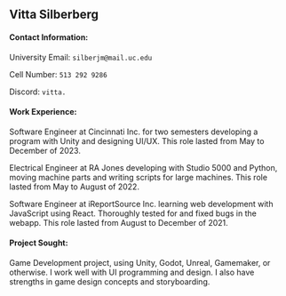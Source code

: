 ## Vitta Silberberg


#### Contact Information:

University Email: `silberjm@mail.uc.edu`

Cell Number: `513 292 9286`

Discord: `vitta.`


#### Work Experience:

Software Engineer at Cincinnati Inc. for two semesters developing a program with Unity and designing UI/UX. This role lasted from May to December of 2023.

Electrical Engineer at RA Jones developing with Studio 5000 and Python, moving machine parts and writing scripts for large machines. This role lasted from May to August of 2022.

Software Engineer at iReportSource Inc. learning web development with JavaScript using React. Thoroughly tested for and fixed bugs in the webapp. This role lasted from August to December of 2021.


#### Project Sought:

Game Development project, using Unity, Godot, Unreal, Gamemaker, or otherwise. I work well with UI programming and design. I also have strengths in game design concepts and storyboarding.
